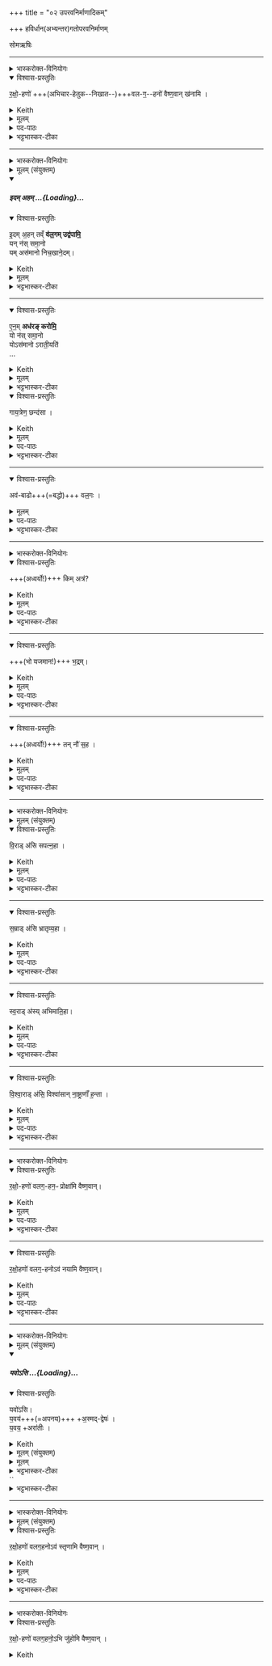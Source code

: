 +++
title = "०२ उपरवनिर्माणादिकम्"

+++
हविर्धान(अभ्यन्तर)गतोपरवनिर्माणम्

 सोमऋषिः


_______
<details><summary>भास्करोक्त-विनियोगः</summary>

उपरवान् खनति पूर्वयोर् दक्षिणम् एवाग्रे - रक्षोहण इति ॥ 
</details>
<details open><summary>विश्वास-प्रस्तुतिः</summary>

र॒क्षो॒-हणो॑ +++(अभिचार-हेतुक--निखात--)+++वल-ग॒--हनो॑ वैष्ण॒वान् ख॑नामि ।
</details>
<details><summary>Keith</summary>

I dig those which slay the Raksas, which slay the spell, which are of Visnu.
</details>
<details><summary>मूलम्</summary>

र॒क्षो॒हणो॑ वलग॒हनो॑ वैष्ण॒वान्ख॑नामि ।
</details>
<details><summary>पद-पाठः</summary>

र॒क्षो॒हण॒ इति॑ रक्षः-हनः॑ । व॒ल॒ग॒हन॒ इति॑ वलग-हनः॑ । वै॒ष्ण॒वान् । ख॒ना॒मि॒ । 2B ।
</details>

<details><summary>भट्टभास्कर-टीका</summary>

उपरवान् खनति पूर्वयोर् दक्षिणम् एवाग्रे - रक्षोहण इति ॥ हन्तेः 'बहुलं छन्दसि' इति क्विप्, 'एकाजुत्तरपदे णः' इति णत्वम् । 'सर्वे विधयस्छन्दसि विकल्प्यन्ते' इत्युपधालोपो न क्रियते । कृदुत्तरपदप्रकृतिस्वरत्वम् । 

**वलो** नामासुरमुख्यः, तद्-गामिनस् तद्भृत्या **वलगाः** ।  
यद्वा - वृणोतीति **वलो** मेघः । कपिलकादित्वाल् लत्वम् । स इव छादयन्तो ये गच्छन्ति ते **वलगाः** असुरविशेषाः ।  
यद्वा - जीर्ण-कट-पटादि-खण्ड-सम्भृताः अस्थि-नख-रोम पाद-पांसु-प्रभृतयः प्राणिनां मारणार्थं ये भूमौ निखन्यन्ते ते **वलगाः** । ते हि प्राणिनां बाधकतया वल-गामिनो वलवल् लक्ष्या भवन्ति ।  
'अन्यत्रापि दृश्यते' इति गमेर्डः ।  
तेषां हन्तारो **वलगहनः** । इर्दृशान्विष्णुदेवत्यानुपरवान् खनामि । 'वैष्णवा हि देवतयोपरवाः' इति ब्राह्मणम् ।  

देवानां नासिकादिप्रास्थानीया उपरवाः । 'शिरो वा एतद्यज्ञस्य यद्धविर्धानं प्राणा उपरवाः' इति ब्राह्मणम् । ते च खन्यमाना रक्षांसि वलगांश्च निघ्नन्तीति । 'असुरा वै निर्यन्तः इति ब्राह्मणम् ॥
</details>

_______
<details><summary>भास्करोक्त-विनियोगः</summary>

2पांसूनुद्वपति - इदमहमिति ॥ 
</details>
<details><summary>मूलम् (संयुक्तम्)</summary>

इदम॒हन्तव्ँव॑ल॒गमुद्व॑पामि॒ यन्न॑स्समा॒नो यमस॑मानो निच॒खाने॒दमे॑न॒मध॑रङ्करोमि॒ यो न॑स्समा॒नो योऽस॑मानोऽराती॒यति॑ गाय॒त्रेण॒ छन्द॒सा 
</details>
<div class="js_include" includetitle="false" newlevelforh1="5" unfilled url="/vedAH_yajuH/taittirIyam/sArasvata-vibhAgaH/saMhitA/yajuH/sarva-prastutiH/1/3_agniShToma-pashv-Adi/02_uparava-nirmANAdikam/idam_aham.md">
<details open><summary><h5>इदम् अहम् ...{Loading}...</h5></summary>
<details open><summary>विश्वास-प्रस्तुतिः</summary>

इ॒दम् अ॒हन् तव्ँ **व॑ल॒गम् उद्व॑पामि॒**  
यन् न॑स् समा॒नो  
यम् अस॑मानो निच॒खाने॒दम्।
</details>
<details><summary>Keith</summary>

Here do I cast out the spell which an equal or an unequal hath buried against us.
</details>
<details><summary>मूलम्</summary>

इ॒दम॒हन्तव्ँव॑ल॒गमुद्व॑पामि॒ यन्न॑स्समा॒नो यमस॑मानो निच॒खाने॒दम् ...
</details>
<details><summary>भट्टभास्कर-टीका</summary>

2पांसूनुद्वपति - इदमहमिति ॥ इदमिति क्रियाविशेषणम् । तं वलगमहमिदमुद्वपामि उद्धृत्य बहिः प्रक्षिपामि । कमित्याह – नः अस्माकं समानस्तुल्यः यं वलगं निचखान । 'तिङि चोदात्तवति' इति गतेरनुदात्तत्वम् । उदात्तवता तिङा' इति समासः । यश्चास्माकमसमानः अतुल्यः ऊनः उत्कृष्टो वा वलग निचखान, तमुद्वपामीति । 'द्वौ वाव पुरुषौ यश्चैव समानो यश्चासमानः' इत्यादि ब्राह्मणम् ।
</details>

________
<details open><summary>विश्वास-प्रस्तुतिः</summary>

ए॒न॒म् **अध॑रङ् करोमि॒**  
यो न॑स् समा॒नो  
योऽस॑मानो ऽराती॒यति॑  
…
</details>
<details><summary>Keith</summary>

Here do I overthrow him who equal or unequal is ill-disposed to us.
</details>
<details><summary>मूलम्</summary>

ए॒न॒मध॑रङ्करोमि॒ यो न॑स्समा॒नो योऽस॑मानोऽराती॒यति॑ …
</details>
<details><summary>भट्टभास्कर-टीका</summary>

किञ्च – एनमहमधरं अधोगतिं करोमि । इदमिति पूर्ववत्क्रियाविशेषणम् । कमित्याह - योस्माकं समानो यश्चासमानो जनः अरातीयति अरातिरिवाचरति । यद्वा - अस्मानरातीयति यस्समानोसमानो वा । 'उपमानादाचारे' इति क्यच् ।

</details>
</details>
</div>


<details open><summary>विश्वास-प्रस्तुतिः</summary>

गाय॒त्रेण॒ छन्द॑सा ।

</details>
<details><summary>Keith</summary>

The spell is overcome by the Gayatri metre.
</details>
<details><summary>मूलम्</summary>

गाय॒त्रेण॒ छन्द॑सा ।

</details>
<details><summary>पद-पाठः</summary>

गा॒य॒त्रेण॑ । छन्द॑सा । 
</details>

<details><summary>भट्टभास्कर-टीका</summary>

गायत्रेण छन्दसा उद्वपामि । गायत्र्येव गायत्रम् । 'छन्दसः प्रत्ययविधाने नपुंसके स्वार्थ उपसङ्ख्यानम्' इत्यण्प्रत्ययः ।

एवं दक्षिणपूर्वमारभ्य सर्वेभ्य उद्वपति । त्रैष्टुभेन जागतेनानुष्टुभेनेति विशेषोन्यत्र ॥
</details>

_______
<details open><summary>विश्वास-प्रस्तुतिः</summary>

अव॑-बाढो+++(=बद्धो)+++ वल॒गः ।
</details>
<details><summary>मूलम्</summary>

अव॑बाढो वल॒गः ।
</details>

<details><summary>पद-पाठः</summary>

अव॑बाढ॒ इत्यव॑-बा॒ढः॒ । व॒ल॒ग इति॑ वल-गः । 
</details>

<details><summary>भट्टभास्कर-टीका</summary>

3यजमानस्याधस्तात्पदपांसूनुद्वपति - अवबाढ इति ॥ यजमानस्य पादयोर् अधस्तात् **बाढो** बद्धो **वलगो** ऽस्तु । बाहृ प्रयत्ने, 'क्षुब्धस्वान्त' इत्यत्र निपातितः, 'गतिरनन्तरः' इति पूर्वपदप्रकृतिस्वरत्वम् ॥
</details>

_______
<details><summary>भास्करोक्त-विनियोगः</summary>

4उपरवान् क्रमेणावमृशतो ऽध्वर्युयजमानौ । ते चाधस्तात् सतृण्णाः । 'तस्मात्सतृण्णा अन्तरतः प्राणाः इति ब्राह्मणम् । बहिरसतृण्णाः । 'न सम्भिनत्ति तस्मादसभिन्नाः प्राणाः' इति ब्राह्मणम् । पूर्वयोर्दक्षिणमेवाध्वर्युरवमृशत्युत्तरं यजमानः ।    
</details>
<details open><summary>विश्वास-प्रस्तुतिः</summary>

+++(अध्वर्यो!)+++ किम् अत्र॑?
</details>

<details><summary>Keith</summary>

What is here? 
</details>

<details><summary>मूलम्</summary>

किमत्र॑ ।
</details>

<details><summary>पद-पाठः</summary>

किम् । अत्र॑ ।  
</details>

<details><summary>भट्टभास्कर-टीका</summary>

4उपरवान् क्रमेणावमृशतो ऽध्वर्युयजमानौ । ते चाधस्तात् सतृण्णाः । 'तस्मात्सतृण्णा अन्तरतः प्राणाः इति ब्राह्मणम् । बहिरसतृण्णाः । 'न सम्भिनत्ति तस्मादसभिन्नाः प्राणाः' इति ब्राह्मणम् । पूर्वयोर्दक्षिणमेवाध्वर्युरवमृशत्युत्तरं यजमानः ।    
अथ यजमानः पृच्छति - अध्वर्यो किमत्रेति ॥
</details>

________
<details open><summary>विश्वास-प्रस्तुतिः</summary>

+++(भो यजमान!)+++ भ॒द्रम्।
</details>
<details><summary>Keith</summary>

Good.
</details>
<details><summary>मूलम्</summary>

भ॒द्रम्।
</details>
<details><summary>पद-पाठः</summary>

भ॒द्रम् । 
</details>

<details><summary>भट्टभास्कर-टीका</summary>

5इतर आह - भद्रमिति ॥ भद्रं भजनीयं कल्याणम् । भदि कल्याणे, रन्प्रत्ययः, उपधालोपश्च ॥
</details>

________
<details open><summary>विश्वास-प्रस्तुतिः</summary>

+++(अध्वर्यो!)+++ तन् नौ॑ स॒ह ।
</details>
<details><summary>Keith</summary>

 Let it be ours.
</details>
<details><summary>मूलम्</summary>

तन्नौ॑ स॒ह ।
</details>
<details><summary>पद-पाठः</summary>

तत् । नौ॒ । स॒ह । 
</details>

<details><summary>भट्टभास्कर-टीका</summary>

6यजमान आह - तन्नौ सहेति ॥ तद्भद्रमावयोस्सहैवास्तु । अथाध्वर्युः पृच्छति - यजमान किमत्रेति । भद्रमित्यादि यथायथम् । एवं सर्वत्र ॥
</details>

_______
<details><summary>भास्करोक्त-विनियोगः</summary>

7-10उपरवान् अभिमृशति सर्वान् एवानुर्पूवं - विराडिति ॥ 
</details>
<details><summary>मूलम् (संयुक्तम्)</summary>

वि॒राड॑सि सपत्न॒हा स॒म्राड॑सि भ्रातृव्य॒हा स्व॒राड॑स्यभिमाति॒हा वि॑श्वा॒राड॑सि॒ विश्वा॑सान्ना॒ष्ट्राणाँ॑ ह॒न्ता [3]
</details>
<details open><summary>विश्वास-प्रस्तुतिः</summary>

वि॒राड् अ॑सि सपत्न॒हा ।  
</details>
<details><summary>Keith</summary>

Thou art Viraj, slaying our rivals; 
</details>
<details><summary>मूलम्</summary>

वि॒राड॑सि सपत्न॒हा ।  
</details>
<details><summary>पद-पाठः</summary>

वि॒राडिति॑ वि-राट् । अ॒सि॒ । स॒प॒त्न॒हेति॑ सपत्न-हा । 
</details>

<details><summary>भट्टभास्कर-टीका</summary>

7-10उपरवान् अभिमृशति सर्वान् एवानुर्पूवं - विराडिति ॥ विविधं राजतीति विराट् । 'सत्सूद्विष' इति क्विप्, कृदुत्तरपदप्रकृतिस्वरत्वम् । सपत्राश्शत्रवस्तेषां हन्ता । 'बहुलं छन्दसि' इति क्विप्। यस्मात्त्वं विविधं दीप्यसे तस्मात्सपत्नहा ।  
</details>

________
<details open><summary>विश्वास-प्रस्तुतिः</summary>

स॒म्राड् अ॑सि भ्रातृव्य॒हा ।  
</details>
<details><summary>Keith</summary>

thou art Samraj, slaying our foes; 
</details>
<details><summary>मूलम्</summary>

स॒म्राड॑सि भ्रातृव्य॒हा ।  
</details>
<details><summary>पद-पाठः</summary>

स॒म्राडिति॑ सम्-राट् । अ॒सि॒ । भ्रा॒तृ॒व्य॒हेति॑ भ्रातृव्य-हा । 
</details>

<details><summary>भट्टभास्कर-टीका</summary>

सङ्गतं दीप्यत इति सम्राट् । 'मो राजि समः क्वौ' इति मस्य मः । यस्मादेवं तस्मात्त्वं भ्रातृव्यहा । भ्रातृव्यास्सपत्नाः । 'व्यन् सपत्ने' इति व्यन्प्रत्ययः । तेषां हन्ता बाह्याभ्यन्तरभेदेन नित्यानित्यभेदेन वा शत्रूणां पृथगभिधानम् ।  
</details>

________
<details open><summary>विश्वास-प्रस्तुतिः</summary>

स्व॒राड् अ॑स्य् अभिमाति॒हा।  
</details>
<details><summary>Keith</summary>

thou art Svaraj, slaying the enemy; 
</details>
<details><summary>मूलम्</summary>

स्व॒राड॑स्यभिमाति॒हा।  
</details>
<details><summary>पद-पाठः</summary>

स्व॒राडिति॑ स्व-राट् । अ॒सि॒ । अ॒भि॒मा॒ति॒हेत्य॑भिमाति-हा ।
</details>

<details><summary>भट्टभास्कर-टीका</summary>

स्वायत्तं दीप्यस इति स्वराट् । यस्मादेवं तस्मात्त्वं अभिमातिहा । अभिमातिः पाप्मा । मन्यतेः क्तिनि नित्यमप्यनुनासिकलोपं बाधित्वा व्यत्ययेन 'अनुनासिकस्य क्विझलोः' इति दीर्घत्वम् । ततः 'अनुदात्तोपदेश' इत्यादिनानुनासिकलोपः । तया हन्ता । महाबलेन हि पाप्मा निहन्तुं शक्यते ।  
</details>

________
<details open><summary>विश्वास-प्रस्तुतिः</summary>

वि॒श्वा॒राड् अ॑सि॒ विश्वा॑सान् ना॒ष्ट्राणाँ॑ ह॒न्ता ।
</details>
<details><summary>Keith</summary>

thou art Viśvaraj, slayer of all destructive things [1].
</details>
<details><summary>मूलम्</summary>

वि॒श्वा॒राड॑सि॒ विश्वा॑सान्ना॒ष्ट्राणाँ॑ ह॒न्ता ।
</details>
<details><summary>पद-पाठः</summary>

वि॒श्वा॒राडिति॑ विश्व-राट् । अ॒सि॒ । विश्वा॑साम् । ना॒ष्ट्राणा॑म् । ह॒न्ता । [3]

</details>

<details><summary>भट्टभास्कर-टीका</summary>

विश्वेषु लोकेषु राजतीति **विश्वाराट्** । 'विश्वस्य वसुराटोः' इति दीर्घः ।  
यस्मादेवं तस्माद् **विश्वासां नाष्ट्राणां** नाशयितॄणां दैवादि-प्रवृत्तीनां **हन्ता** नाशयिता त्वमसि । नशेर्ण्यन्तात् 'दादिभ्यश्छन्दसि' इति त्रन्प्रत्ययः 'तितुत्रतथ' इतीट्प्रतिषेधः, णिलोपे उदात्तनिवृत्तिस्वरेण त्रन उदात्तत्वम्, 'व्रश्च' इत्यादिना षत्वम् ॥
</details>

_______
<details><summary>भास्करोक्त-विनियोगः</summary>

11उपरवान्प्रोक्षति - रक्षोहण इति ॥
</details>
<details open><summary>विश्वास-प्रस्तुतिः</summary>

र॒क्षो॒-हणो॑ वलग॒-हन॒ᳶ प्रोक्षा॑मि वैष्ण॒वान्।
</details>
<details><summary>Keith</summary>

I sprinkle those which slay the Raksas, which slay the spell, and which are of Visnu.

</details>
<details><summary>मूलम्</summary>

र॒क्षो॒हणो॑ वलग॒हन॒ᳶ प्रोक्षा॑मि वैष्ण॒वान्।
</details>
<details><summary>पद-पाठः</summary>

क्षो॒हण॒ इति॑ रक्षः-हनः॑ । व॒ल॒ग॒हन॒ इति॑ वलग-हनः॑ । प्रेति॑ । उ॒क्षा॒मि॒ । वै॒ष्ण॒वान् । 
</details>

<details><summary>भट्टभास्कर-टीका</summary>

11उपरवान्प्रोक्षति - रक्षोहण इति ॥ युष्मान् प्रोक्षामीति सम्बन्धः ॥
</details>

________
<details open><summary>विश्वास-प्रस्तुतिः</summary>

र॒क्षो॒हणो॑ वलग॒-हनोऽव॑ नयामि वैष्ण॒वान्।
</details>
<details><summary>Keith</summary>

I pour down those which slay the Raksas, which slay the spell, and which are of Visnu.
</details>
<details><summary>मूलम्</summary>

र॒क्षो॒हणो॑ वलग॒हनोऽव॑ नयामि वैष्ण॒वान्।
</details>
<details><summary>पद-पाठः</summary>

र॒क्षो॒हण॒ इति॑ रक्षः-हनः॑ । व॒ल॒ग॒हन॒ इति॑ वलग-हनः॑ । अवेति॑ । न॒या॒मि॒ । वै॒ष्ण॒वान् । 
</details>

<details><summary>भट्टभास्कर-टीका</summary>

12उपरवेष्व् अपोवनयति - रक्षोहण इति ॥ एवंविधान् युष्मान्, अधस्तादपोवनयामि प्रापयामि आद्भिस्संयोजयामि । अवनयतिस्वभावादद्भिरेव गम्यते । नयतेश्च द्विकर्मकत्वाद्युष्मानपोवनयामीति भवति, युष्मास्वपोवनयामीति यावत्; यथा - 'अजां नयति ग्रामम्' इति । 'तस्मादार्द्रा अन्तरतः प्राणाः' `इति ब्राह्मणम् ॥
</details>

_______
<details><summary>भास्करोक्त-विनियोगः</summary>

13तेषु यवान्प्रस्कन्दयति - यवोसीति ॥
</details>
<details><summary>मूलम् (संयुक्तम्)</summary>

यवो॑ऽसि य॒वया॒स्मद्द्वेषो॑ य॒वयारा॑तीः 
</details>
<div class="js_include" includetitle="false" newlevelforh1="5" unfilled url="/vedAH_yajuH/taittirIyam/sArasvata-vibhAgaH/saMhitA/yajuH/sarva-prastutiH/1/3_agniShToma-pashv-Adi/01_maNDapa-nirmANam/yavosi.md">
<details open><summary><h5>यवोऽसि ...{Loading}...</h5></summary>
<details open><summary>विश्वास-प्रस्तुतिः</summary>

यवो॑ऽसि।  
य॒वय॑+++(=अपनय)+++ +अ॒स्मद्-द्वेषः॑ ।    
य॒वय॒ +अरा॑तीः ।
</details>
<details><summary>Keith</summary>

Thou art barley (yava);  
bar (yavaya) from us foes,  
bar evil spirits.
</details>
<details><summary>मूलम् (संयुक्तम्)</summary>

यवो॑ऽसि य॒वया॒स्मद्द्वेषः॑ [1] य॒वयारा॑तीः ।
</details>
<details><summary>मूलम्</summary>

यवो॑ऽसि।  
य॒वया॒स्मद्द्वेषः॑ ।    
य॒वयारा॑तीः ।
</details>
<details><summary>भट्टभास्कर-टीका</summary>

यावयति अपनयति क्षुधमिति **यवः** ।  
यौतेः पृथग्भावकर्मणोन्तर्भावितण्यर्थात् 'पुंसि संज्ञायां घः', वृषादित्वादाद्युदात्तत्वम् । बहुलग्रहणाद्वा कर्तरि 'ऋदोरप्' इत्यप् । जात्याख्यायामेकवचनम् ।

ईदृशस् त्वम् **अस्मत्** अस्मत्तः **द्वेषः** द्वेष्यं रक्षःप्रभृति **यवय** अपनय विनाशय ।  
यौतेर्णिचि 'संज्ञापूर्वको विधिरनित्यः' इति वृद्धिर्न क्रियते, तिङः परत्वान्न निहन्यते ।  
यद्वा - द्विषेः 'अन्येभ्योपि दृश्यते' इति विच् । **द्वेषः** द्वेष्टॄन् विनाशय ।

किञ्च - अरातीः अदातॄन् शत्रूञ्श्च यवय । रातेः कर्तरि क्तिनि क्तिचि वा नञ्समासेऽव्ययपूर्वपदप्रकृतिस्वरत्वम् । अस्मदीयांश्च शत्रून्नाशयेत्यर्थः । अपदात्परत्वादिदमाख्यार्तं न निहन्यते । 'ऊर्ग्वै यवः' इत्यादि बाह्मणम् ॥
</details>
``
</details>
</div>
<details><summary>भट्टभास्कर-टीका</summary>

13तेषु यवान्प्रस्कन्दयति - यवोसीति ॥ व्याख्यातम् । 'प्राणेष्वेवोर्जं दधाति' `इति ब्राह्मणम् ॥
</details>

_______
<details><summary>भास्करोक्त-विनियोगः</summary>

14उपरवान् बर्हिषा ऽवस्तृणाति - रक्षोहण इति ॥
</details>
<details><summary>मूलम् (संयुक्तम्)</summary>

रक्षो॒हणो॑ वलग॒हनोऽव॑ स्तृणामि वैष्ण॒वान्र॑क्षो॒हणो॑ वलग॒हनो॒ऽभि जु॑होमि वैष्ण॒वान्र॑क्षो॒हणौ॑ वलग॒हना॒वुप॑ दधामि वैष्ण॒वी र॑क्षो॒हणौ॑ वलग॒हनौ॒ पर्यू॑हामि वैष्ण॒वी र॑क्षो॒हणौ॑ वलग॒हनौ॒ परि॑ स्तृणामि वैष्ण॒वी र॑क्षो॒हणौ॑ वलग॒हनौ॑ वैष्ण॒वी बृ॒हन्न॑सि बृ॒हद्ग्रा॑वा बृह॒तीमिन्द्रा॑य॒ वाच॑व्ँवद ॥ [4]
</details>
<details open><summary>विश्वास-प्रस्तुतिः</summary>

र॒क्षो॒हणो॑ वलग॒हनोऽव॑ स्तृणामि वैष्ण॒वान् ।
</details>
<details><summary>Keith</summary>

I bestrew those which slay the Raksas, which slay the spell, and which are of Visnu.

</details>
<details><summary>मूलम्</summary>

र॒क्षो॒हणो॑ वलग॒हनोऽव॑ स्तृणामि वैष्ण॒वान् ।
</details>
<details><summary>पद-पाठः</summary>

र॒क्षो॒हण॒ इति॑ रक्षः-हनः॑ । व॒ल॒ग॒हन॒ इति॑ वलग-हनः॑ । अवेति॑ । स्तृ॒णा॒मि॒ । वै॒ष्ण॒वान् । 
</details>

<details><summary>भट्टभास्कर-टीका</summary>

14उपरवान् बर्हिषा ऽवस्तृणाति - रक्षोहण इति ॥ युष्मानवस्तृणामीत्यधस्ताच्छादयामीत्यर्थः । शिष्टं स्पष्टम् । 'तस्माल्लोमशा अन्तरतः प्राणाः' `इति ब्राह्मणम् ॥
</details>



_______
<details><summary>भास्करोक्त-विनियोगः</summary>

15हिरण्यम् अन्तर्धाय स्रुवाहुत्या उपरवान् अभिजुहोति - रक्षोहण इति ॥
</details>
<details open><summary>विश्वास-प्रस्तुतिः</summary>

र॒क्षो॒-हणो॑ वलग॒हनो॒ऽभि जु॑होमि वैष्ण॒वान् ।
</details>
<details><summary>Keith</summary>

I pour the libation over those which slay the Raksas, which slay the spell, and which are of Visnu.
\</details>
<details><summary>मूलम्</summary>

र॒क्षो॒हणो॑ वलग॒हनो॒ऽभि जु॑होमि वैष्ण॒वान् ।
</details>
<details><summary>पद-पाठः</summary>

र॒क्षो॒हण॒ इति॑ रक्षः-हनः॑ । व॒ल॒ग॒हन॒ इति॑ वलग-हनः॑ । अ॒भीति॑ । जु॒हो॒मि॒ । वै॒ष्ण॒वान् । 
</details>

<details><summary>भट्टभास्कर-टीका</summary>

15हिरण्यम् अन्तर्धाय स्रुवाहुत्या उपरवान् अभिजुहोति - रक्षोहण इति ॥ युष्मानभिजुहोमीति युष्मानाज्येन व्याघारयामीति । 'प्राणेष्वेव तेजो दधाति' `इति ब्राह्मणम् ॥
</details>

_______
<details><summary>भास्करोक्त-विनियोगः</summary>

16अधिषवणफलके उपदधाति - रक्षोहणाविति ॥ 
</details>
<details open><summary>विश्वास-प्रस्तुतिः</summary>

र॒क्षो॒हणौ॑ वलग॒हना॒व् उप॑ दधामि वैष्ण॒वी ।
</details>
<details><summary>Keith</summary>

I lay down the two Which slay the Raksas, which slay the spell, and which are of Visnu.
</details>
<details><summary>मूलम्</summary>

र॒क्षो॒हणौ॑ वलग॒हना॒वुप॑ दधामि वैष्ण॒वी ।
</details>
<details><summary>पद-पाठः</summary>

र॒क्षो॒हणा॒विति॑ रक्षः-हनौ॑ । व॒ल॒ग॒हना॒विति॑ वलग-हनौ॑ । उपेति॑ । द॒धा॒मि॒ । वै॒ष्ण॒वी इति॑ । 
</details>

<details><summary>भट्टभास्कर-टीका</summary>

16अधिषवणफलके उपदधाति - रक्षोहणाविति ॥ एवंगुणे युवामुपदधामीति । वैष्णवी वैष्णव्यौ । 'वा छन्दसि' इति पूर्वसवर्णदीर्घत्वम् । 'हनू वा एते यज्ञस्य यदधिषवणे' इत्यादि ब्राह्मणम् ॥
</details>

_______
<details><summary>भास्करोक्त-विनियोगः</summary>

17अधिषवणफलके प्रदक्षिणं पुरीषेण पर्यूहति - रक्षोहणाविति ॥ 
</details>
<details open><summary>विश्वास-प्रस्तुतिः</summary>

र॒क्षो॒हणौ॑ वलग॒हनौ॒ पर्यू॑हामि वैष्ण॒वी  ।
</details>
<details><summary>Keith</summary>

I surround the two which slay the Raksas, which slay the spell, and which are of Visnu.
</details>
<details><summary>मूलम्</summary>

र॒क्षो॒हणौ॑ वलग॒हनौ॒ पर्यू॑हामि वैष्ण॒वी  ।
</details>
<details><summary>पद-पाठः</summary>

र॒क्षो॒हणा॒विति॑ रक्षः-हनौ॑ । व॒ल॒ग॒हना॒विति॑ वलग-हनौ॑ । परीति॑ । ऊ॒हा॒मि॒ । वै॒ष्ण॒वी इति॑ । 
</details>

<details><summary>भट्टभास्कर-टीका</summary>

17अधिषवणफलके प्रदक्षिणं पुरीषेण पर्यूहति - रक्षोहणाविति ॥ युवां पर्यूहामीति पुरीषेण परितः पूरयित्वा द्रढयामीति । 'उपसर्गादस्यत्यूह्योर्वा वचनम्' इति परस्मैपदम् ॥
</details>

_______
<details><summary>भास्करोक्त-विनियोगः</summary>

18एते बर्हिषा परिस्तृणाति - रक्षोहणाविति ॥
</details>
<details open><summary>विश्वास-प्रस्तुतिः</summary>

र॒क्षो॒हणौ॑ वलग॒हनौ॒ परि॑ स्तृणामि वैष्ण॒वी ।
</details>
<details><summary>Keith</summary>

I bestrew the two which slay the Raksas, which slay the spell, and which are of Visnu.
</details>
<details><summary>मूलम्</summary>

र॒क्षो॒हणौ॑ वलग॒हनौ॒ परि॑ स्तृणामि वैष्ण॒वी ।
</details>
<details><summary>पद-पाठः</summary>

क्षो॒हणा॒विति॑ रक्षः-हनौ॑ । व॒ल॒ग॒हना॒विति॑ वलग-हनौ॑ । परीति॑ । स्तृ॒णा॒मि॒ । वै॒ष्ण॒वी इति॑ । 
</details>

<details><summary>भट्टभास्कर-टीका</summary>

18एते बर्हिषा परिस्तृणाति - रक्षोहणाविति ॥ युवां परिस्तृणामीति ॥
</details>

_______
<details><summary>भास्करोक्त-विनियोगः</summary>

19एते अभिमृशति
</details>
<details open><summary>विश्वास-प्रस्तुतिः</summary>

र॒क्षो॒हणौ॑ वलग॒हनौ॑ वैष्ण॒वी ।
</details>
<details><summary>Keith</summary>

The two which slay the Raksas, which slay the spell, and which are of Visnu.

</details>
<details><summary>मूलम्</summary>

र॒क्षो॒हणौ॑ वलग॒हनौ॑ वैष्ण॒वी ।
</details>
<details><summary>पद-पाठः</summary>

र॒क्षो॒हणा॒विति॑ रक्षः-हनौ॑ । व॒ल॒ग॒हना॒विति॑ वलग-हनौ॑ । वै॒ष्ण॒वी इति॑ । 
</details>

<details><summary>भट्टभास्कर-टीका</summary>

19एते अभिमृशति - रक्षोहणौ वलगहनौ वैष्णवी इति ॥
</details>

_______
<details><summary>भास्करोक्त-विनियोगः</summary>

20फलके ग्राव्णोद्वादयति - बृहन्निति ॥
</details>
<details open><summary>विश्वास-प्रस्तुतिः</summary>

बृ॒हन्न् अ॑सि बृ॒हद्-ग्रा॑वा ।  
बृह॒तीम् इन्द्रा॑य॒ वाच॑व्ँ वद ॥ [4]
</details>
<details><summary>Keith</summary>

Thou art great, with a great pressing stone;   
call forth to Indra with a great voice.
</details>
<details><summary>मूलम्</summary>

बृ॒हन्न॑सि बृ॒हद्ग्रा॑वा ।  
बृह॒तीमिन्द्रा॑य॒ वाच॑व्ँवद ॥ [4]
</details>

<details><summary>पद-पाठः</summary>

बृ॒हन् । अ॒सि॒ । बृ॒हद्ग्रा॒वेति॑ बृ॒हत्-ग्रा॒वा॒ ।   
बृ॒ह॒तीम् । इन्द्रा॑य । वाच॑म् । व॒द॒ ॥ [4]
</details>

<details><summary>भट्टभास्कर-टीका</summary>

20फलके ग्राव्णोद्वादयति - बृहन्निति ॥ हे ग्रावन् बृहन्महानसि वीर्येण । शतृवद्भावात् 'उगिदचाम्' इति नुम् । न परं वीर्येण, अपि तु शरीरेणापि बृहन्नसीत्याह - बृहद्ग्रावा महापाषाणः । अवयवभूता ग्रावाणोपि गृह्यन्ते । यद्वा - गृणन्तीति ग्रावाणः शब्दकारिणोवयवाः, बृहन्तो ग्रावाणो यस्य । गॄ निगरणे, क्वनिप्, आडागमः ।  

यस्मादेवं तस्मादिन्द्रार्थं बृहतीं वाचं वद, यथेन्द्र इमां वाचं श्रुत्वा आगच्छति । शतृवद्भावात् 'उगितश्च' इति ङीप् । 'बृहन्महतोरुपसङ्ख्यानम्' इति नद्या उदात्तत्वम् । 'शिरो वा एतद्यज्ञस्य यद्धविर्धानं प्राणा उपरवा हनू अधिषवणे जिह्वा चर्म ग्रावाणो दन्ताः' इत्यादि ब्राह्मणम् ।   
एतदुक्तं भवति - शिरस्स्थानीये हविर्धाने प्राणस्थानीयेषूपरवेषु हनूस्थानीयाभ्यामधिषवणफलकाभ्यां परिगृहीते जिह्वास्थानीये चर्मणि दन्तस्थानीयैः ग्रावभिः खादनस्थानीयमभिषवं कृत्वा मुखस्थानीये आहवनीये हुत्वा प्रत्यग्गत्वा उदरस्थानीये सदसि भक्षयन्तीति । 'यो वै विराजो यज्ञमुखे' इत्यादि च ॥

इति तृतीये द्वितीयोनुवाकः ॥
</details>
